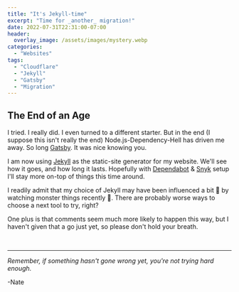```yaml
---
title: "It's Jekyll-time"
excerpt: "Time for _another_ migration!"
date: 2022-07-31T22:31:00-07:00
header:
  overlay_image: /assets/images/mystery.webp
categories:
  - "Websites"
tags:
  - "Cloudflare"
  - "Jekyll"
  - "Gatsby"
  - "Migration"
---
```


## The End of an Age

I tried. I really did. I even turned to a different starter. But in the end (I suppose this isn't really the end) Node.js-Dependency-Hell has driven me away. So long [Gatsby](https://www.gatsbyjs.com/). It was nice knowing you. 

I am now using [Jekyll](https://jekyllrb.com/) as the static-site generator for my website. We'll see how it goes, and how long it lasts. Hopefully with [Dependabot](https://docs.github.com/en/code-security/dependabot/dependabot-alerts/about-dependabot-alerts) & [Snyk](https://snyk.io/) setup I'll stay more on-top of things this time around.

I readily admit that my choice of Jekyll may have been influenced a bit 🤏 by watching monster things recently 👾. There are probably worse ways to choose a next tool to try, right? 

One plus is that comments seem much more likely to happen this way, but I haven't given that a go just yet, so please don't hold your breath.


<br />

___

_Remember, if something hasn't gone wrong yet, you're not trying hard enough._

-Nate

